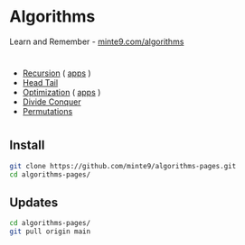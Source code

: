 # Algorithms

Learn and Remember - [minte9.com/algorithms](https://www.minte9.com/algorithms)

#

- [Recursion](./main/recursion/) ( [apps](./main/recursion/practical_apps) )
- [Head Tail](./main/head_tail/)  
- [Optimization](./main/optimization/minimax) ( [apps](./main/optimization/practical_apps) )
- [Divide Conquer](./main/divide_conquer/)  
- [Permutations](./main/permutations/)  

#

## Install

~~~sh
git clone https://github.com/minte9/algorithms-pages.git
cd algorithms-pages/
~~~

## Updates

~~~sh
cd algorithms-pages/
git pull origin main
~~~
